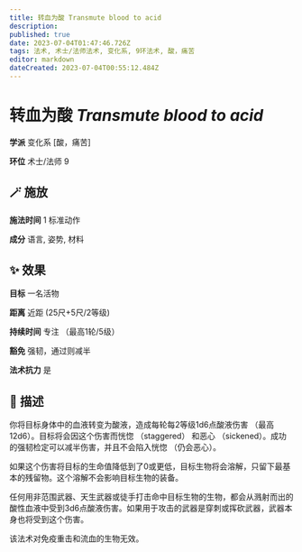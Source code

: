 ```yaml
---
title: 转血为酸 Transmute blood to acid
description: 
published: true
date: 2023-07-04T01:47:46.726Z
tags: 法术, 术士/法师法术, 变化系, 9环法术, 酸，痛苦
editor: markdown
dateCreated: 2023-07-04T00:55:12.484Z
---
```


# **转血为酸** *Transmute blood to acid*

**学派** 变化系 \[酸，痛苦\] 

**环位** 术士/法师 9

## 🪄 施放

**施法时间** 1 标准动作

**成分** 语言, 姿势, 材料

## ✨ 效果 

**目标** 一名活物 

**距离** 近距 (25尺+5尺/2等级)  

**持续时间** 专注 （最高1轮/5级） 

**豁免** 强韧，通过则减半

**法术抗力** 是

## 📖 描述

你将目标身体中的血液转变为酸液，造成每轮每2等级1d6点酸液伤害 （最高12d6）。目标将会因这个伤害而恍惚 （staggered） 和恶心 （sickened）。成功的强韧检定可以减半伤害，并且不会陷入恍惚 （仍会恶心）。

如果这个伤害将目标的生命值降低到了0或更低，目标生物将会溶解，只留下最基本的残留物。这个溶解不会影响目标生物的装备。

任何用非范围武器、天生武器或徒手打击命中目标生物的生物，都会从溅射而出的酸性血液中受到3d6点酸液伤害。如果用于攻击的武器是穿刺或挥砍武器，武器本身也将受到这个伤害。

该法术对免疫重击和流血的生物无效。
    